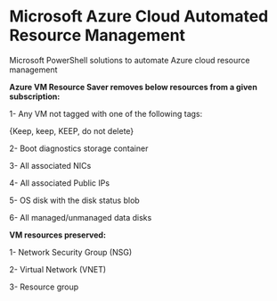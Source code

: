# Microsoft Azure Cloud Automated Resource Management
Microsoft PowerShell solutions to automate Azure cloud resource management

**Azure VM Resource Saver removes below resources from a given subscription:**

1- Any VM not tagged with one of the following tags:

{Keep, keep, KEEP, do not delete}

2- Boot diagnostics storage container

3- All associated NICs

4- All associated Public IPs

5- OS disk with the disk status blob

6- All managed/unmanaged data disks

**VM resources preserved:**

1- Network Security Group (NSG)

2- Virtual Network (VNET)

3- Resource group
